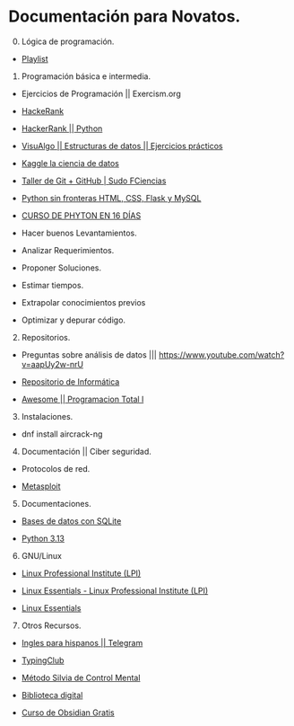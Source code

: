 # Documentación para Novatos.

0. Lógica de programación.

- [Playlist](https://www.youtube.com/watch?v=_Sp8pwd0LOs&list=PLDLnmbUDWFUtFTqLf_lS99z2gmYU5ouRv&ab_channel=Art0xdev)

1.  Programación básica e intermedia.

- Ejercicios de Programación || Exercism.org

- [HackeRank](https://www.hackerrank.com/)

- [HackerRank || Python ](https://www.hackerrank.com/domains/python)

- [VisuAlgo || Estructuras de datos || Ejercicios prácticos ](https://visualgo.net/en)

- [Kaggle  la ciencia de datos ](https://www.kaggle.com/)

- [Taller de Git + GitHub | Sudo FCiencias](https://www.youtube.com/live/fa5rqxdA8z4?si=-OtrLr_V_WEDLTBU&t=1080)

- [Python sin fronteras HTML, CSS, Flask y MySQL](https://mega.nz/folder/OM1WBTwB#REpdGHLIvX-LnZu4HoU6Tw)

- [CURSO DE PHYTON EN 16 DÍAS](https://www.mediafire.com/folder/uqjkl6el9q9xv/PYTHON+TOTAL?fbclid=IwZXh0bgNhZW0CMTEAAR1lCAaln_BXY_6DGUf_fb8xEf6DD_LXLV5I1QBl5fMhDbP2wHRU7X1QifY_aem_AeK5dyu4P_BLAKzjbAIIy18xDgjDB8X4B8Th7akkgpi1KuVVp8-1-SY-JeDS578zEWi9acrANUK13RZ8AYHFLfk4)

- Hacer buenos Levantamientos. 

- Analizar Requerimientos.

- Proponer Soluciones. 

- Estimar tiempos.

- Extrapolar conocimientos previos 

- Optimizar y depurar código. 

2. Repositorios.

-  Preguntas sobre análisis de datos ||| https://www.youtube.com/watch?v=aapUy2w-nrU

- [Repositorio de Informática](https://github.com/jzavalar/informatica)

- [Awesome || Programacion Total l](https://github.com/sindresorhus/awesome)

3. Instalaciones.

-  dnf install aircrack-ng

4. Documentación || Ciber seguridad.

- Protocolos de red. 

- [Metasploit](https://docs.metasploit.com/docs/using-metasploit/getting-started/nightly-installers.html)


5. Documentaciones. 

- [Bases de datos con SQLite](https://www.sqlitetutorial.net/sqlite-python/)

- [Python 3.13](https://docs.python.org/3.13/whatsnew/3.13.html)


6. GNU/Linux
- [Linux Professional Institute (LPI)](https://www.lpi.org/)

- [Linux Essentials - Linux Professional Institute (LPI)](https://www.lpi.org/es/our-certifications/linux-essentials-overview/)

- [Linux Essentials](https://learning.lpi.org/es/learning-materials/010-160/)

7. Otros Recursos.

- [Ingles para hispanos || Telegram](https://t.me/pimsleuringlesparahispanos)

- [TypingClub](https://www.edclub.com/sportal/)

- [Método Silvia de Control Mental](https://t.me/+jhchdfhbSx0wYTAx)

- [Biblioteca digital](http://libgen.st/)

- [Curso de Obsidian Gratis](https://emowe.com/cerebro-digital/curso-tutorial-de-obsidian/)

